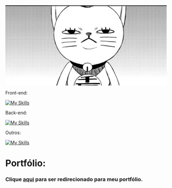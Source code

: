 <div style="text-align: center;">
  <img src="https://github.com/FelipeCostaq/FelipeCostaq/blob/main/MangaPanel.jpg?raw=true" 
       style="display: block; width: 100%; height: 250px; object-fit: cover;">
</div>




Front-end:

[![My Skills](https://skillicons.dev/icons?i=html,css,js,ts,react,bootstrap,wasm)](https://skillicons.dev)

Back-end:

[![My Skills](https://skillicons.dev/icons?i=cs,dotnet,nodejs,java)](https://skillicons.dev)

Outros: 

[![My Skills](https://skillicons.dev/icons?i=unity,git,github)](https://skillicons.dev)


# Portfólio:
<h3>Clique <a href="https://felipecdeveloper.netlify.app/">aqui</a> para ser redirecionado para meu portfólio.</h3>




